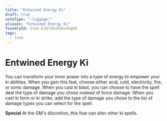 ```yaml
---
title: "Entwined Energy Ki"
draft: true
noteType: ":luggage:"
aliases: "Entwined Energy Ki"
foundryId: Item.EsQrX0vm3AvnKgG0
tags:
  - Item
---
```


# Entwined Energy Ki

You can transform your inner power into a type of energy to empower your ki abilities. When you gain this feat, choose either acid, cold, electricity, fire, or sonic damage. When you cast ki blast, you can choose to have the spell deal the type of damage you chose instead of force damage. When you cast ki form or ki strike, add the type of damage you chose to the list of damage types you can select for the spell.

**Special** At the GM's discretion, this feat can alter other ki spells.
